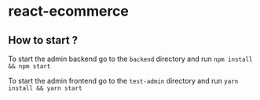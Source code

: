 # react-ecommerce

## How to start ? 
To start the admin backend go to the `backend` directory and run
`npm install && npm start`

To start the admin frontend go to the `test-admin` directory and run
`yarn install && yarn start`
